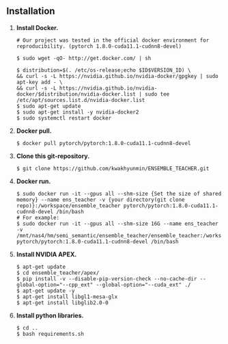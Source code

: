 ## Installation

1. **Install Docker.**

   ```shell
   # Our project was tested in the official docker environment for reproducibility. (pytorch 1.8.0-cuda11.1-cudnn8-devel)

   $ sudo wget -qO- http://get.docker.com/ | sh
   
   $ distribution=$(. /etc/os-release;echo $ID$VERSION_ID) \
   && curl -s -L https://nvidia.github.io/nvidia-docker/gpgkey | sudo apt-key add - \
   && curl -s -L https://nvidia.github.io/nvidia-docker/$distribution/nvidia-docker.list | sudo tee /etc/apt/sources.list.d/nvidia-docker.list
   $ sudo apt-get update
   $ sudo apt-get install -y nvidia-docker2
   $ sudo systemctl restart docker
   ```

2. **Docker pull.**

   ```shell
   $ docker pull pytorch/pytorch:1.8.0-cuda11.1-cudnn8-devel
   ```

3. **Clone this git-repository.**
   ```shell
   $ git clone https://github.com/kwakhyunmin/ENSEMBLE_TEACHER.git
   ```

4. **Docker run.**

   ```shell
   $ sudo docker run -it --gpus all --shm-size {Set the size of shared memory} --name ens_teacher -v {your directory(git clone repo)}:/workspace/ensemble_teacher pytorch/pytorch:1.8.0-cuda11.1-cudnn8-devel /bin/bash
   # For example:
   $ sudo docker run -it --gpus all --shm-size 16G --name ens_teacher -v /mnt/nas4/hm/semi_semantic/ensemble_teacher/ensemble_teacher:/workspace/ensemble_teacher pytorch/pytorch:1.8.0-cuda11.1-cudnn8-devel /bin/bash
   ```
   
5. **Install NVIDIA APEX.**

   ```shell
   $ apt-get update
   $ cd ensemble_teacher/apex/
   $ pip install -v --disable-pip-version-check --no-cache-dir --global-option="--cpp_ext" --global-option="--cuda_ext" ./
   $ apt-get update -y
   $ apt-get install libgl1-mesa-glx
   $ apt-get install libglib2.0-0
   ```
  
6. **Install python libraries.**

   ```shell
   $ cd ..
   $ bash requirements.sh
   ```  
  
  
  
  
  
  
  
  
  
  
 
